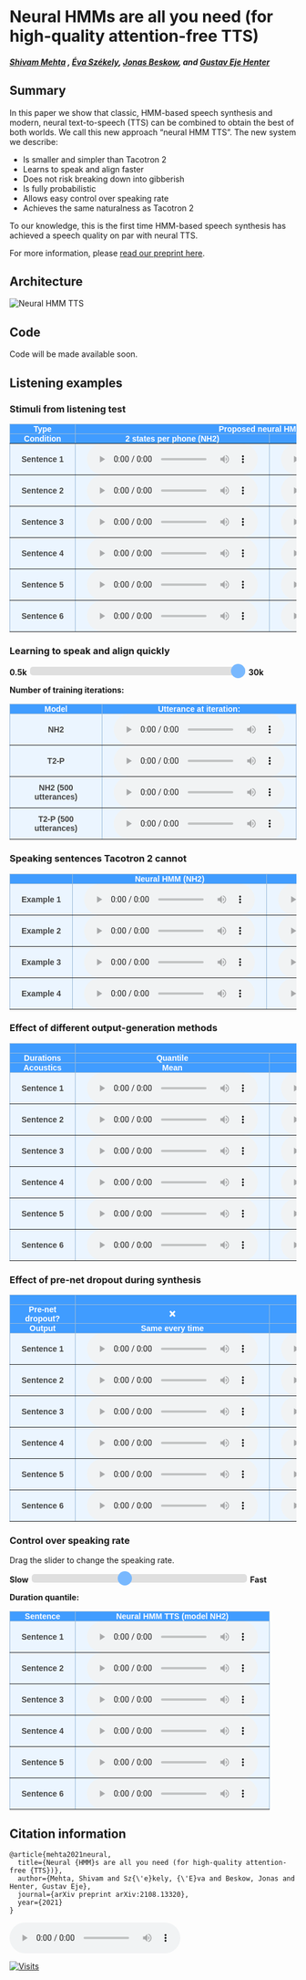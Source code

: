 # Neural HMMs are all you need (for high-quality attention-free TTS)
##### [Shivam Mehta](https://www.kth.se/profile/smehta) , [Éva Székely](https://www.kth.se/profile/szekely), [Jonas Beskow](https://www.kth.se/profile/beskow), and [Gustav Eje Henter](https://people.kth.se/~ghe/)


<head> 
<link rel="apple-touch-icon" sizes="180x180" href="favicon/apple-touch-icon.png">
<link rel="icon" type="image/png" sizes="32x32" href="favicon/favicon-32x32.png">
<link rel="icon" type="image/png" sizes="16x16" href="favicon/favicon-16x16.png">
<link rel="manifest" href="/site.webmanifest">
<link rel="mask-icon" href="/safari-pinned-tab.svg" color="#5bbad5">
<meta name="msapplication-TileColor" content="#da532c">
<meta name="theme-color" content="#ffffff">
</head>
<!-- This post presents Neural-HMMs an autoregressive attention-free deep generative model for synthesising high-quality Mel-Spectrogram representations. -->

[arxiv_link]: https://arxiv.org/abs/2108.13320

## Summary

In this paper we show that classic, HMM-based speech synthesis and modern, neural text-to-speech (TTS) can be combined to obtain the best of both worlds. We call this new approach “neural HMM TTS”. The new system we describe:
* Is smaller and simpler than Tacotron 2
* Learns to speak and align faster
* Does not risk breaking down into gibberish
* Is fully probabilistic
* Allows easy control over speaking rate
* Achieves the same naturalness as Tacotron 2

To our knowledge, this is the first time HMM-based speech synthesis has achieved a speech quality on par with neural TTS.

For more information, please [read our preprint here][arxiv_link].

## Architecture

![Neural HMM TTS](./images/NeuralHMMTTS.png "Architecture of Neural HMM TTS")


## Code

Code will be made available soon.

## Listening examples

### Stimuli from listening test

<style type="text/css">
  .tg {
    border-collapse: collapse;
    border-color: #9ABAD9;
    border-spacing: 0;
  }

  .tg td {
    background-color: #EBF5FF;
    border-color: #9ABAD9;
    border-style: solid;
    border-width: 1px;
    color: #444;
    font-family: Arial, sans-serif;
    font-size: 14px;
    overflow: hidden;
    padding: 0px 20px;
    word-break: normal;
    font-weight: bold;
    vertical-align: middle;
  }

  .tg th {
    background-color: #409cff;
    border-color: #9ABAD9;
    border-style: solid;
    border-width: 1px;
    color: #fff;
    font-family: Arial, sans-serif;
    font-size: 14px;
    font-weight: normal;
    overflow: hidden;
    padding: 0px 20px;
    word-break: normal;
    font-weight: bold;
    vertical-align: middle;

  }

  .tg .tg-0pky {
    border-color: inherit;
    text-align: center;
    vertical-align: top,
  }

  .tg .tg-fymr {
    border-color: inherit;
    font-weight: bold;
    text-align: center;
    vertical-align: top
  }
  .slider {
  -webkit-appearance: none;
  width: 75%;
  height: 15px;
  border-radius: 5px;  
  background: #d3d3d3;
  outline: none;
  opacity: 0.7;
  -webkit-transition: .2s;
  transition: opacity .2s;
}

.slider::-webkit-slider-thumb {
  -webkit-appearance: none;
  appearance: none;
  width: 25px;
  height: 25px;
  border-radius: 50%; 
  background: #409cff;
  cursor: pointer;
}

.slider::-moz-range-thumb {
  width: 25px;
  height: 25px;
  border-radius: 50%;
  background: #409cff;
  cursor: pointer;
}

</style>
<table class="tg">
  <thead>
    <tr>
      <th class="tg-0pky">Type</th>
      <th class="tg-0pky" colspan="2">Proposed neural HMM TTS</th>
      <th class="tg-0pky" colspan="2">Tacotron 2 baseline</th>
    </tr>
  </thead>
  <tbody>
    <tr>
      <th class="tg-fymr">Condition</th>
      <th class="tg-fymr">2 states per phone (NH2)</th>
      <th class="tg-fymr">1 state per phone (NH1)</th>
      <th class="tg-fymr">w/o post-net (T2-P)</th>
      <th class="tg-fymr">w/ post-net (T2+P)</th>
    </tr>
    <tr>
      <td nowrap class="tg-0pky"><b>Sentence 1</b></td>
      <td class="tg-0pky">
        <audio id="audio-small" controls>
          <source src="./audio/NeuralHMM/2State/NeuralHMM1AR2State_hvd_001.wav" type="audio/wav">
        </audio>
      </td>
      <td class="tg-0pky">
        <audio controls>
          <source src="./audio/NeuralHMM/1State/NeuralHMM1AR1State_hvd_001.wav" type="audio/wav">
        </audio>
      </td>
      <td class="tg-0pky">
        <audio controls>
          <source src="./audio/Tacotron/TacotronWOPostnet/Tacotron_hvd_001.wav" type="audio/wav">
        </audio>
      </td>
      <td class="tg-0pky">
        <audio controls>
          <source src="./audio/Tacotron/TacotronWPostnet/Tacotron_Postnet_hvd_001.wav" type="audio/wav">
        </audio>
      </td>
    </tr>
    <tr>
      <td nowrap class="tg-0pky"><b>Sentence 2</b></td>
      <td class="tg-0pky">
        <audio controls>
          <source src="./audio/NeuralHMM/2State/NeuralHMM1AR2State_hvd_002.wav" type="audio/wav">
        </audio>
      </td>
      <td class="tg-0pky">
        <audio controls>
          <source src="./audio/NeuralHMM/1State/NeuralHMM1AR1State_hvd_002.wav" type="audio/wav">
        </audio>
      </td>
      <td class="tg-0pky">
        <audio controls>
          <source src="./audio/Tacotron/TacotronWOPostnet/Tacotron_hvd_002.wav" type="audio/wav">
        </audio>
      </td>
      <td class="tg-0pky">
        <audio controls>
          <source src="./audio/Tacotron/TacotronWPostnet/Tacotron_Postnet_hvd_002.wav" type="audio/wav">
        </audio>
      </td>
    </tr>
    <tr>
      <td nowrap class="tg-0pky"><b>Sentence 3</b></td>
      <td class="tg-0pky">
        <audio controls>
          <source src="./audio/NeuralHMM/2State/NeuralHMM1AR2State_hvd_003.wav" type="audio/wav">
        </audio>
      </td>
      <td class="tg-0pky">
        <audio controls>
          <source src="./audio/NeuralHMM/1State/NeuralHMM1AR1State_hvd_003.wav" type="audio/wav">
        </audio>
      </td>
      <td class="tg-0pky">
        <audio controls>
          <source src="./audio/Tacotron/TacotronWOPostnet/Tacotron_hvd_003.wav" type="audio/wav">
        </audio>
      </td>
      <td class="tg-0pky">
        <audio controls>
          <source src="./audio/Tacotron/TacotronWPostnet/Tacotron_Postnet_hvd_003.wav" type="audio/wav">
        </audio>
      </td>
    </tr>
    <tr>
      <td nowrap class="tg-0pky"><b>Sentence 4</b></td>
      <td class="tg-0pky">
        <audio controls>
          <source src="./audio/NeuralHMM/2State/NeuralHMM1AR2State_hvd_004.wav" type="audio/wav">
        </audio>
      </td>
      <td class="tg-0pky">
        <audio controls>
          <source src="./audio/NeuralHMM/1State/NeuralHMM1AR1State_hvd_004.wav" type="audio/wav">
        </audio>
      </td>
      <td class="tg-0pky">
        <audio controls>
          <source src="./audio/Tacotron/TacotronWOPostnet/Tacotron_hvd_004.wav" type="audio/wav">
        </audio>
      </td>
      <td class="tg-0pky">
        <audio controls>
          <source src="./audio/Tacotron/TacotronWPostnet/Tacotron_Postnet_hvd_004.wav" type="audio/wav">
        </audio>
      </td>
    </tr>
    <tr>
      <td nowrap class="tg-0pky"><b>Sentence 5</b></td>
      <td class="tg-0pky">
        <audio controls>
          <source src="./audio/NeuralHMM/2State/NeuralHMM1AR2State_hvd_005.wav" type="audio/wav">
        </audio>
      </td>
      <td class="tg-0pky">
        <audio controls>
          <source src="./audio/NeuralHMM/1State/NeuralHMM1AR1State_hvd_005.wav" type="audio/wav">
        </audio>
      </td>
      <td class="tg-0pky">
        <audio controls>
          <source src="./audio/Tacotron/TacotronWOPostnet/Tacotron_hvd_005.wav" type="audio/wav">
        </audio>
      </td>
      <td class="tg-0pky">
        <audio controls>
          <source src="./audio/Tacotron/TacotronWPostnet/Tacotron_Postnet_hvd_005.wav" type="audio/wav">
        </audio>
      </td>
    </tr>
    <tr>
      <td nowrap class="tg-0pky"><b>Sentence 6</b></td>
      <td class="tg-0pky">
        <audio controls>
          <source src="./audio/NeuralHMM/2State/NeuralHMM1AR2State_hvd_006.wav" type="audio/wav">
        </audio>
      </td>
      <td class="tg-0pky">
        <audio controls>
          <source src="./audio/NeuralHMM/1State/NeuralHMM1AR1State_hvd_006.wav" type="audio/wav">
        </audio>
      </td>
      <td class="tg-0pky">
        <audio controls>
          <source src="./audio/Tacotron/TacotronWOPostnet/Tacotron_hvd_006.wav" type="audio/wav">
        </audio>
      </td>
      <td class="tg-0pky">
        <audio controls>
          <source src="./audio/Tacotron/TacotronWPostnet/Tacotron_Postnet_hvd_006.wav" type="audio/wav">
        </audio>
      </td>
    </tr>
  </tbody>
</table>

### Learning to speak and align quickly


<div class="slidecontainer">
  <label for="itr_slider"><span style="font-weight:bold"> 0.5k </span></label>
  <input type="range" min="0" max="15" value="15" class="slider" id="itr_slider">
  <label for="itr_slider"><span style="font-weight:bold"> 30k </span> </label>
  <p><span style="font-weight:bold">Number of training iterations:</span> <span class="itr_val"></span>
  </p>
</div>
<table class="tg">
  <thead>
    <tr>
      <th class="tg-0pky">Model</th>
      <th class="tg-0pky">Utterance at iteration: <span class="itr_val"></span> </th>
    </tr>
  </thead>
  <tbody>
    <tr>
      <td class="tg-0pky">
        <span style="font-weight:bold">NH2</span>
      </td>
      <td class="tg-0pky">
        <audio controls id="control_chckpt_itr_nh2">
          <source id="nh2_checkpt_itr" src="./audio/NeuralHMM/2State/TrainingIterations/NeuralHMM1AR2State_update_30000.wav" type="audio/wav">
        </audio>
      </td>
    </tr>
    <tr>
      <td class="tg-0pky">
        <span style="font-weight:bold">T2-P</span>
      </td>
      <td class="tg-0pky">
        <audio controls id="control_chckpt_itr_t2_p">
          <source id="t2_p_checkpt_itr" src="./audio/Tacotron/TacotronWOPostnet/TrainingIterations/Tacotron_utterance_update_30000.wav" type="audio/wav">
        </audio>
      </td>
    </tr>
    <tr>
      <td class="tg-0pky">
        <span style="font-weight:bold">NH2 (500 utterances)</span>
      </td>
      <td class="tg-0pky">
        <audio controls id="control_chckpt_itr_nh2_500">
          <source id="nh2_500_checkpt_itr" src="./audio/NeuralHMM/2State/TrainingIterations/NeuralHMM1AR2State_500_utterance_update_30000.wav" type="audio/wav">
        </audio>
      </td>
    </tr>
    <tr>
      <td class="tg-0pky">
        <span style="font-weight:bold">T2-P (500 utterances)</span>
      </td>
      <td class="tg-0pky">
        <audio controls id="control_chckpt_itr_t2_p_500">
          <source id="t2_p_500_checkpt_itr" src="./audio/Tacotron/TacotronWOPostnet/TrainingIterations/Tacotron_500_utterance_update_30000.wav" type="audio/wav">
        </audio>
      </td>
    </tr>
  </tbody>
</table>
<script>
  var itr_slider = document.getElementById("itr_slider");
  var itr_vals = document.getElementsByClassName("itr_val");
  // Sentences
  //NH2
  var nh2_chckpt_itr = document.getElementById("nh2_checkpt_itr");
  var control_chckpt_itr_nh2 = document.getElementById('control_chckpt_itr_nh2');
  //T2-P
  var t2_p_checkpt_itr = document.getElementById('t2_p_checkpt_itr');
  var control_chckpt_itr_t2_p = document.getElementById("control_chckpt_itr_t2_p");
  //NH2 (500 utterances)
  var nh2_500_checkpt_itr = document.getElementById("nh2_500_checkpt_itr");
  var control_chckpt_itr_nh2_500 = document.getElementById('control_chckpt_itr_nh2_500');
  //T2-P (500 utterances)
  var t2_p_500_checkpt_itr = document.getElementById("t2_p_500_checkpt_itr");
  var control_chckpt_itr_t2_p_500 = document.getElementById('control_chckpt_itr_t2_p_500');
  // Functions to update values
  var iterations = {
                     0: ['0.5k', 500],
                     1: ['1k', 1000],  
                     2: ['1.5k', 1500], 
                     3: ['2k', 2000],  
                     4: ['2.5k', 2500], 
                     5: ['5k', 5000], 
                     6: ['7.5k', 7500], 
                     7: ['10k', 10000], 
                     8: ['12.5k', 12500], 
                     9: ['15k', 15000], 
                     10: ['17.5k', 17500], 
                     11: ['20k', 20000], 
                     12: ['22.5k', 22500], 
                     13: ['25k', 25000], 
                     14: ['27.5k', 27500], 
                     15: ['30k', 30000]
  };
  function updateVals(classes, value){
    for(var i=0; i < classes.length; i++) {
        classes[i].innerHTML= iterations[parseInt(value)][0];
    }
  }
  updateVals(itr_vals, 15);
  itr_slider.oninput = function() {
    updateVals(itr_vals, this.value);
    let iteration = iterations[parseInt(this.value)][1];
    // Update sources
    nh2_chckpt_itr.src = "./audio/NeuralHMM/2State/TrainingIterations/NeuralHMM1AR2State_update_" + iteration + ".wav"
    t2_p_checkpt_itr.src = "./audio/Tacotron/TacotronWOPostnet/TrainingIterations/Tacotron_utterance_update_" + iteration + ".wav"
    nh2_500_checkpt_itr.src = "./audio/NeuralHMM/2State/TrainingIterations/NeuralHMM1AR2State_500_utterance_update_" + iteration + ".wav"
    t2_p_500_checkpt_itr.src = "./audio/Tacotron/TacotronWOPostnet/TrainingIterations/Tacotron_500_utterance_update_" + iteration + ".wav"
    // Reload audio
    control_chckpt_itr_nh2.load();
    control_chckpt_itr_t2_p.load();
    control_chckpt_itr_nh2_500.load();
    control_chckpt_itr_t2_p_500.load();
  }
</script>

<!-- <table class="tg">
  <thead>
    <tr>
      <th class="tg-0pky">Updates</th>
      <th class="tg-0pky">Neural HMM (NH2)</th>
      <th class="tg-0pky">Tacotron (T2-P)</th>
    </tr>
  </thead>
  <tbody>
    <tr>
      <td nowrap class="tg-0pky"><b>2.5k </b></td>
      <td class="tg-0pky">
        <audio controls>
          <source src="./audio/NeuralHMM/2State/NeuralHMM1AR2State_update_2_5k.wav" type="audio/wav">
        </audio>
      </td>
      <td class="tg-0pky">
        <audio controls>
          <source src="./audio/Tacotron/TacotronWOPostnet/Tacotron_update_2_5k.wav" type="audio/wav">
        </audio>
      </td>
    </tr>
    <tr>
      <td nowrap class="tg-0pky"><b>5k</b></td>
      <td class="tg-0pky">
        <audio controls>
          <source src="./audio/NeuralHMM/2State/NeuralHMM1AR2State_update_5k.wav" type="audio/wav">
        </audio>
      </td>
      <td class="tg-0pky">
        <audio controls>
          <source src="./audio/Tacotron/TacotronWOPostnet/Tacotron_update_5k.wav" type="audio/wav">
        </audio>
      </td>
    </tr>
    <tr>
      <td nowrap class="tg-0pky"><b>10k</b></td>
      <td class="tg-0pky">
        <audio controls>
          <source src="./audio/NeuralHMM/2State/NeuralHMM1AR2State_update_10k.wav" type="audio/wav">
        </audio>
      </td>
      <td class="tg-0pky">
        <audio controls>
          <source src="./audio/Tacotron/TacotronWOPostnet/Tacotron_update_10k.wav" type="audio/wav">
        </audio>
      </td>
    </tr>
    <tr>
      <td nowrap class="tg-0pky"><b>15k</b></td>
      <td class="tg-0pky">
        <audio controls>
          <source src="./audio/NeuralHMM/2State/NeuralHMM1AR2State_update_15k.wav" type="audio/wav">
        </audio>
      </td>
      <td class="tg-0pky">
        <audio controls>
          <source src="./audio/Tacotron/TacotronWOPostnet/Tacotron_update_15k.wav" type="audio/wav">
        </audio>
      </td>
    </tr>
    <tr>
      <td nowrap class="tg-0pky"><b>20k</b></td>
      <td class="tg-0pky">
        <audio controls>
          <source src="./audio/NeuralHMM/2State/NeuralHMM1AR2State_update_20k.wav" type="audio/wav">
        </audio>
      </td>
      <td class="tg-0pky">
        <audio controls>
          <source src="./audio/Tacotron/TacotronWOPostnet/Tacotron_update_20k.wav" type="audio/wav">
        </audio>
      </td>
    </tr>
    <tr>
      <td nowrap class="tg-0pky"><b>25k</b></td>
      <td class="tg-0pky">
        <audio controls>
          <source src="./audio/NeuralHMM/2State/NeuralHMM1AR2State_update_25k.wav" type="audio/wav">
        </audio>
      </td>
      <td class="tg-0pky">
        <audio controls>
          <source src="./audio/Tacotron/TacotronWOPostnet/Tacotron_update_25k.wav" type="audio/wav">
        </audio>
      </td>
    </tr>
    <tr>
      <td nowrap class="tg-0pky"><b>30k</b></td>
      <td class="tg-0pky">
        <audio controls>
          <source src="./audio/NeuralHMM/2State/NeuralHMM1AR2State_update_30k.wav" type="audio/wav">
        </audio>
      </td>
      <td class="tg-0pky">
        <audio controls>
          <source src="./audio/Tacotron/TacotronWOPostnet/Tacotron_update_30k.wav" type="audio/wav">
        </audio>
      </td>
    </tr>
  </tbody>
</table> -->


### Speaking sentences Tacotron 2 cannot

<table class="tg">
<thead>
  <tr>
    <th class="tg-0pky"></th>
    <th class="tg-0pky"><span style="font-weight:600;font-style:normal">Neural HMM (NH2)</span></th>
    <th class="tg-0pky"><span style="font-weight:600;font-style:normal">Tacotron 2 (T2-P)</span></th>
    <th class="tg-0pky"><span style="font-weight:600;font-style:normal"> <a href="https://github.com/NVIDIA/tacotron2" style="color:white;font-weight:bold">Pre-trained NVIDIA Tacotron 2</a> </span></th>
  </tr>
</thead>
<tbody>
  <tr>
    <td nowrap class="tg-0pky"><b>Example 1</b></td>
    <td class="tg-0pky">
        <audio controls>
            <source src="./audio/NeuralHMM/2State/ComplexSentences/NeuralHMM1AR2State_example_1.wav" type="audio/wav">
        </audio>
    </td>
    <td class="tg-0pky">
        <audio controls>
            <source src="./audio/NeuralHMM/2State/ComplexSentences/Tacotron_example_1.wav" type="audio/wav">
        </audio>
    </td>
    <td class="tg-0pky">
        <audio controls>
            <source src="./audio/NeuralHMM/2State/ComplexSentences/NVIDIATacotron_example_1.wav" type="audio/wav">
        </audio>
    </td>
  </tr>
    <tr>
    <td class="tg-0pky"><b>Example 2</b></td>
    <td class="tg-0pky">
        <audio controls>
            <source src="./audio/NeuralHMM/2State/ComplexSentences/NeuralHMM1AR2State_example_2.wav" type="audio/wav">
        </audio>
    </td>
    <td class="tg-0pky">
        <audio controls>
            <source src="./audio/NeuralHMM/2State/ComplexSentences/Tacotron_example_2.wav" type="audio/wav">
        </audio>
    </td>
    <td class="tg-0pky">
        <audio controls>
            <source src="./audio/NeuralHMM/2State/ComplexSentences/NVIDIATacotron_example_2.wav" type="audio/wav">
        </audio>
    </td>
  </tr>
    <tr>
    <td class="tg-0pky"><b>Example 3</b></td>
    <td class="tg-0pky">
        <audio controls>
            <source src="./audio/NeuralHMM/2State/ComplexSentences/NeuralHMM1AR2State_example_3.wav" type="audio/wav">
        </audio>
    </td>
    <td class="tg-0pky">
        <audio controls>
            <source src="./audio/NeuralHMM/2State/ComplexSentences/Tacotron_example_3.wav" type="audio/wav">
        </audio>
    </td>
    <td class="tg-0pky">
        <audio controls>
            <source src="./audio/NeuralHMM/2State/ComplexSentences/NVIDIATacotron_example_3.wav" type="audio/wav">
        </audio>
    </td>
  </tr>
    <tr>
    <td class="tg-0pky"><b>Example 4</b></td>
    <td class="tg-0pky">
        <audio controls>
            <source src="./audio/NeuralHMM/2State/ComplexSentences/NeuralHMM1AR2State_example_4.wav" type="audio/wav">
        </audio>
    </td>
    <td class="tg-0pky">
        <audio controls>
            <source src="./audio/NeuralHMM/2State/ComplexSentences/Tacotron_example_4.wav" type="audio/wav">
        </audio>
    </td>
    <td class="tg-0pky">
        <audio controls>
            <source src="./audio/NeuralHMM/2State/ComplexSentences/NVIDIATacotron_example_4.wav" type="audio/wav">
        </audio>
    </td>
  </tr>
</tbody>
</table>

### Effect of different output-generation methods


<table class="tg">
  <thead>
    <tr>
      <th class="tg-0pky"></th>
      <th class="tg-0pky" colspan="4">Neural HMM TTS (model NH2)</th>
    </tr>
    <tr>
      <th class="tg-0pky">Durations</th>
      <th class="tg-0pky">Quantile</th>
      <th class="tg-0pky">Sampled</th>
      <th class="tg-0pky">Quantile</th>
      <th class="tg-0pky">Sampled</th>
    </tr>
    <tr>
      <th class="tg-0pky">Acoustics </th>
      <th class="tg-0pky">Mean </th>
      <th class="tg-0pky">Mean </th>
      <th class="tg-0pky">Sampled </th>
      <th class="tg-0pky">Sampled </th>
    </tr>
  </thead>
  <tbody>
    <tr>
      <td nowrap class="tg-0pky">
        <b>Sentence 1</b>
      </td>
      <td class="tg-0pky">
        <audio controls>
          <source src="./audio/NeuralHMM/2State/DifferentSettings/NeuralHMM1AR2State_QY_SN_hvd_001.wav" type="audio/wav">
        </audio>
      </td>
      <td class="tg-0pky">
        <audio controls>
          <source src="./audio/NeuralHMM/2State/DifferentSettings/NeuralHMM1AR2State_QN_SN_hvd_001.wav" type="audio/wav">
        </audio>
      </td>
      <td class="tg-0pky">
        <audio controls>
          <source src="./audio/NeuralHMM/2State/DifferentSettings/NeuralHMM1AR2State_QY_SY_hvd_001.wav" type="audio/wav">
        </audio>
      </td>
      <td class="tg-0pky">
        <audio controls>
          <source src="./audio/NeuralHMM/2State/DifferentSettings/NeuralHMM1AR2State_QN_SY_hvd_001.wav" type="audio/wav">
        </audio>
      </td>
    </tr>
    <tr>
      <td nowrap class="tg-0pky">
        <b> Sentence 2</b>
      </td>
      <td class="tg-0pky">
        <audio controls>
          <source src="./audio/NeuralHMM/2State/DifferentSettings/NeuralHMM1AR2State_QY_SN_hvd_002.wav" type="audio/wav">
        </audio>
      </td>
      <td class="tg-0pky">
        <audio controls>
          <source src="./audio/NeuralHMM/2State/DifferentSettings/NeuralHMM1AR2State_QN_SN_hvd_002.wav" type="audio/wav">
        </audio>
      </td>
      <td class="tg-0pky">
        <audio controls>
          <source src="./audio/NeuralHMM/2State/DifferentSettings/NeuralHMM1AR2State_QY_SY_hvd_002.wav" type="audio/wav">
        </audio>
      </td>
      <td class="tg-0pky">
        <audio controls>
          <source src="./audio/NeuralHMM/2State/DifferentSettings/NeuralHMM1AR2State_QN_SY_hvd_002.wav" type="audio/wav">
        </audio>
      </td>
    </tr>
    <tr>
      <td nowrap class="tg-0pky">
        <b> Sentence 3</b>
      </td>
      <td class="tg-0pky">
        <audio controls>
          <source src="./audio/NeuralHMM/2State/DifferentSettings/NeuralHMM1AR2State_QY_SN_hvd_003.wav" type="audio/wav">
        </audio>
      </td>
      <td class="tg-0pky">
        <audio controls>
          <source src="./audio/NeuralHMM/2State/DifferentSettings/NeuralHMM1AR2State_QN_SN_hvd_003.wav" type="audio/wav">
        </audio>
      </td>
      <td class="tg-0pky">
        <audio controls>
          <source src="./audio/NeuralHMM/2State/DifferentSettings/NeuralHMM1AR2State_QY_SY_hvd_003.wav" type="audio/wav">
        </audio>
      </td>
      <td class="tg-0pky">
        <audio controls>
          <source src="./audio/NeuralHMM/2State/DifferentSettings/NeuralHMM1AR2State_QN_SY_hvd_003.wav" type="audio/wav">
        </audio>
      </td>
    </tr>
    <tr>
      <td nowrap class="tg-0pky">
        <b> Sentence 4</b>
      </td>
      <td class="tg-0pky">
        <audio controls>
          <source src="./audio/NeuralHMM/2State/DifferentSettings/NeuralHMM1AR2State_QY_SN_hvd_004.wav" type="audio/wav">
        </audio>
      </td>
      <td class="tg-0pky">
        <audio controls>
          <source src="./audio/NeuralHMM/2State/DifferentSettings/NeuralHMM1AR2State_QN_SN_hvd_004.wav" type="audio/wav">
        </audio>
      </td>
      <td class="tg-0pky">
        <audio controls>
          <source src="./audio/NeuralHMM/2State/DifferentSettings/NeuralHMM1AR2State_QY_SY_hvd_004.wav" type="audio/wav">
        </audio>
      </td>
      <td class="tg-0pky">
        <audio controls>
          <source src="./audio/NeuralHMM/2State/DifferentSettings/NeuralHMM1AR2State_QN_SY_hvd_004.wav" type="audio/wav">
        </audio>
      </td>
    </tr>
    <tr>
      <td nowrap class="tg-0pky">
        <b> Sentence 5</b>
      </td>
      <td class="tg-0pky">
        <audio controls>
          <source src="./audio/NeuralHMM/2State/DifferentSettings/NeuralHMM1AR2State_QY_SN_hvd_005.wav" type="audio/wav">
        </audio>
      </td>
      <td class="tg-0pky">
        <audio controls>
          <source src="./audio/NeuralHMM/2State/DifferentSettings/NeuralHMM1AR2State_QN_SN_hvd_005.wav" type="audio/wav">
        </audio>
      </td>
      <td class="tg-0pky">
        <audio controls>
          <source src="./audio/NeuralHMM/2State/DifferentSettings/NeuralHMM1AR2State_QY_SY_hvd_005.wav" type="audio/wav">
        </audio>
      </td>
      <td class="tg-0pky">
        <audio controls>
          <source src="./audio/NeuralHMM/2State/DifferentSettings/NeuralHMM1AR2State_QN_SY_hvd_005.wav" type="audio/wav">
        </audio>
      </td>
    </tr>
    <tr>
      <td nowrap class="tg-0pky">
        <b> Sentence 6</b>
      </td>
      <td class="tg-0pky">
        <audio controls>
          <source src="./audio/NeuralHMM/2State/DifferentSettings/NeuralHMM1AR2State_QY_SN_hvd_006.wav" type="audio/wav">
        </audio>
      </td>
      <td class="tg-0pky">
        <audio controls>
          <source src="./audio/NeuralHMM/2State/DifferentSettings/NeuralHMM1AR2State_QN_SN_hvd_006.wav" type="audio/wav">
        </audio>
      </td>
      <td class="tg-0pky">
        <audio controls>
          <source src="./audio/NeuralHMM/2State/DifferentSettings/NeuralHMM1AR2State_QY_SY_hvd_006.wav" type="audio/wav">
        </audio>
      </td>
      <td class="tg-0pky">
        <audio controls>
          <source src="./audio/NeuralHMM/2State/DifferentSettings/NeuralHMM1AR2State_QN_SY_hvd_006.wav" type="audio/wav">
        </audio>
      </td>
    </tr>
  </tbody>
</table>



### Effect of pre-net dropout during synthesis

<table class="tg">
<thead>
  <tr>
    <th class="tg-0pky"></th>
    <th class="tg-0pky" colspan="4">Neural HMM TTS (model NH2)</th>
  </tr>
   <tr>
    <th class="tg-0pky"><span style="font-weight:bold">Pre-net dropout?</span></th>
    <th class="tg-0pky">&#x274C;</th>
    <th class="tg-0pky">&#x2705;</th>
    <th class="tg-0pky">&#x2705;</th>
    <th class="tg-0pky">&#x2705;</th>
  </tr>
  <tr>
    <th class="tg-0pky">Output</th>
    <th class="tg-0pky"><span style="font-weight:bold">Same every time </span></th>
    <th class="tg-0pky"><span style="font-weight:bold">Example 1</span></th>
    <th class="tg-0pky"><span style="font-weight:bold">Example 2</span></th>
    <th class="tg-0pky"><span style="font-weight:bold">Example 3</span></th>
  </tr>
</thead>
<tbody>
  <tr>
    <td nowrap class="tg-0pky"><span style="font-weight:bold">Sentence 1</span></td>
    <td class="tg-0pky">
        <audio controls>
          <source src="./audio/NeuralHMM/2State/PrenetDropoutSettings/NeuralHMM1AR2State_ND_hvd_001.wav" type="audio/wav">
        </audio>
    </td>
    <td class="tg-0pky">
        <audio controls>
          <source src="./audio/NeuralHMM/2State/PrenetDropoutSettings/NeuralHMM1AR2State_D_1_hvd_001.wav" type="audio/wav">
        </audio>
    </td>
    <td class="tg-0pky">
    <audio controls>
          <source src="./audio/NeuralHMM/2State/PrenetDropoutSettings/NeuralHMM1AR2State_D_2_hvd_001.wav" type="audio/wav">
    </audio>
    </td>
    <td class="tg-0pky">
    <audio controls>
          <source src="./audio/NeuralHMM/2State/PrenetDropoutSettings/NeuralHMM1AR2State_D_3_hvd_001.wav" type="audio/wav">
    </audio>
    </td>
  </tr>
    <tr>
    <td class="tg-0pky"><span style="font-weight:bold">Sentence 2</span></td>
    <td class="tg-0pky">
        <audio controls>
          <source src="./audio/NeuralHMM/2State/PrenetDropoutSettings/NeuralHMM1AR2State_ND_hvd_002.wav" type="audio/wav">
        </audio>
    </td>
    <td class="tg-0pky">
        <audio controls>
          <source src="./audio/NeuralHMM/2State/PrenetDropoutSettings/NeuralHMM1AR2State_D_1_hvd_002.wav" type="audio/wav">
        </audio>
    </td>
    <td class="tg-0pky">
    <audio controls>
          <source src="./audio/NeuralHMM/2State/PrenetDropoutSettings/NeuralHMM1AR2State_D_2_hvd_002.wav" type="audio/wav">
    </audio>
    </td>
    <td class="tg-0pky">
    <audio controls>
          <source src="./audio/NeuralHMM/2State/PrenetDropoutSettings/NeuralHMM1AR2State_D_3_hvd_002.wav" type="audio/wav">
    </audio>
    </td>
  </tr>
    <tr>
    <td class="tg-0pky"><span style="font-weight:bold">Sentence 3</span></td>
    <td class="tg-0pky">
        <audio controls>
          <source src="./audio/NeuralHMM/2State/PrenetDropoutSettings/NeuralHMM1AR2State_ND_hvd_003.wav" type="audio/wav">
        </audio>
    </td>
    <td class="tg-0pky">
        <audio controls>
          <source src="./audio/NeuralHMM/2State/PrenetDropoutSettings/NeuralHMM1AR2State_D_1_hvd_003.wav" type="audio/wav">
        </audio>
    </td>
    <td class="tg-0pky">
    <audio controls>
          <source src="./audio/NeuralHMM/2State/PrenetDropoutSettings/NeuralHMM1AR2State_D_2_hvd_003.wav" type="audio/wav">
    </audio>
    </td>
    <td class="tg-0pky">
    <audio controls>
          <source src="./audio/NeuralHMM/2State/PrenetDropoutSettings/NeuralHMM1AR2State_D_3_hvd_003.wav" type="audio/wav">
    </audio>
    </td>
  </tr>
    <tr>
    <td class="tg-0pky"><span style="font-weight:bold">Sentence 4</span></td>
    <td class="tg-0pky">
        <audio controls>
          <source src="./audio/NeuralHMM/2State/PrenetDropoutSettings/NeuralHMM1AR2State_ND_hvd_004.wav" type="audio/wav">
        </audio>
    </td>
    <td class="tg-0pky">
        <audio controls>
          <source src="./audio/NeuralHMM/2State/PrenetDropoutSettings/NeuralHMM1AR2State_D_1_hvd_004.wav" type="audio/wav">
        </audio>
    </td>
    <td class="tg-0pky">
    <audio controls>
          <source src="./audio/NeuralHMM/2State/PrenetDropoutSettings/NeuralHMM1AR2State_D_2_hvd_004.wav" type="audio/wav">
    </audio>
    </td>
    <td class="tg-0pky">
    <audio controls>
          <source src="./audio/NeuralHMM/2State/PrenetDropoutSettings/NeuralHMM1AR2State_D_3_hvd_004.wav" type="audio/wav">
    </audio>
    </td>
  </tr>
    <tr>
    <td class="tg-0pky"><span style="font-weight:bold">Sentence 5</span></td>
    <td class="tg-0pky">
        <audio controls>
          <source src="./audio/NeuralHMM/2State/PrenetDropoutSettings/NeuralHMM1AR2State_ND_hvd_005.wav" type="audio/wav">
        </audio>
    </td>
    <td class="tg-0pky">
        <audio controls>
          <source src="./audio/NeuralHMM/2State/PrenetDropoutSettings/NeuralHMM1AR2State_D_1_hvd_005.wav" type="audio/wav">
        </audio>
    </td>
    <td class="tg-0pky">
    <audio controls>
          <source src="./audio/NeuralHMM/2State/PrenetDropoutSettings/NeuralHMM1AR2State_D_2_hvd_005.wav" type="audio/wav">
    </audio>
    </td>
    <td class="tg-0pky">
    <audio controls>
          <source src="./audio/NeuralHMM/2State/PrenetDropoutSettings/NeuralHMM1AR2State_D_3_hvd_005.wav" type="audio/wav">
    </audio>
    </td>
  </tr>
    <tr>
    <td class="tg-0pky"><span style="font-weight:bold">Sentence 6</span></td>
    <td class="tg-0pky">
        <audio controls>
          <source src="./audio/NeuralHMM/2State/PrenetDropoutSettings/NeuralHMM1AR2State_ND_hvd_006.wav" type="audio/wav">
        </audio>
    </td>
    <td class="tg-0pky">
        <audio controls>
          <source src="./audio/NeuralHMM/2State/PrenetDropoutSettings/NeuralHMM1AR2State_D_1_hvd_006.wav" type="audio/wav">
        </audio>
    </td>
    <td class="tg-0pky">
    <audio controls>
          <source src="./audio/NeuralHMM/2State/PrenetDropoutSettings/NeuralHMM1AR2State_D_2_hvd_006.wav" type="audio/wav">
    </audio>
    </td>
    <td class="tg-0pky">
    <audio controls>
          <source src="./audio/NeuralHMM/2State/PrenetDropoutSettings/NeuralHMM1AR2State_D_3_hvd_006.wav" type="audio/wav">
    </audio>
    </td>
  </tr>
</tbody>
</table>

### Control over speaking rate

Drag the slider to change the speaking rate.

<div class="slidecontainer">
  <label for="myRange"><span style="font-weight:bold"> Slow </span></label>
  <input type="range" min="1" max="8" value="4" class="slider" id="myRange">
  <label for="myRange"><span style="font-weight:bold"> Fast </span> </label>
  <p><span style="font-weight:bold">Duration quantile:</span> <span id="demo"></span>
  </p>
</div>
<table class="tg">
  <thead>
    <tr>
      <th class="tg-0pky">Sentence</th>
      <th class="tg-0pky">Neural HMM TTS (model NH2)</th>
    </tr>
  </thead>
  <tbody>
    <tr>
      <td class="tg-0pky">
        <span style="font-weight:bold">Sentence 1</span>
      </td>
      <td class="tg-0pky">
        <audio controls id="audio1_dq">
          <source id="src_sentence1" src="./audio/NeuralHMM/2State/DurationQuartile/NeuralHMM1AR2State_point4_hvd_001.wav" type="audio/wav">
        </audio>
      </td>
    </tr>
    <tr>
      <td class="tg-0pky">
        <span style="font-weight:bold">Sentence 2</span>
      </td>
      <td class="tg-0pky">
        <audio controls id="audio2_dq">
          <source id="src_sentence2" src="./audio/NeuralHMM/2State/DurationQuartile/NeuralHMM1AR2State_point4_hvd_002.wav" type="audio/wav">
        </audio>
      </td>
    </tr>
    <tr>
      <td class="tg-0pky">
        <span style="font-weight:bold">Sentence 3</span>
      </td>
      <td class="tg-0pky">
        <audio controls id="audio3_dq">
          <source id="src_sentence3" src="./audio/NeuralHMM/2State/DurationQuartile/NeuralHMM1AR2State_point4_hvd_003.wav" type="audio/wav">
        </audio>
      </td>
    </tr>
    <tr>
      <td class="tg-0pky">
        <span style="font-weight:bold">Sentence 4</span>
      </td>
      <td class="tg-0pky">
        <audio controls id="audio4_dq">
          <source id="src_sentence4" src="./audio/NeuralHMM/2State/DurationQuartile/NeuralHMM1AR2State_point4_hvd_004.wav" type="audio/wav">
        </audio>
      </td>
    </tr>
    <tr>
      <td class="tg-0pky">
        <span style="font-weight:bold">Sentence 5</span>
      </td>
      <td class="tg-0pky">
        <audio controls id="audio5_dq">
          <source id="src_sentence5" src="./audio/NeuralHMM/2State/DurationQuartile/NeuralHMM1AR2State_point4_hvd_005.wav" type="audio/wav">
        </audio>
      </td>
    </tr>
    <tr>
      <td class="tg-0pky">
        <span style="font-weight:bold">Sentence 6</span>
      </td>
      <td class="tg-0pky">
        <audio controls id="audio6_dq">
          <source id="src_sentence6" src="./audio/NeuralHMM/2State/DurationQuartile/NeuralHMM1AR2State_point4_hvd_006.wav" type="audio/wav">
        </audio>
      </td>
    </tr>
  </tbody>
</table>
<script>
  var slider = document.getElementById("myRange");
  var output = document.getElementById("demo");
  var src_sentence1 = document.getElementById("src_sentence1");
  var audio1_dq = document.getElementById('audio1_dq');
  var src_sentence2 = document.getElementById("src_sentence2");
  var audio2_dq = document.getElementById('audio2_dq');
  var src_sentence3 = document.getElementById("src_sentence3");
  var audio3_dq = document.getElementById('audio3_dq');
  var src_sentence4 = document.getElementById("src_sentence4");
  var audio4_dq = document.getElementById('audio4_dq');
  var src_sentence5 = document.getElementById("src_sentence5");
  var audio5_dq = document.getElementById('audio5_dq');
  var src_sentence6 = document.getElementById("src_sentence6");
  var audio6_dq = document.getElementById('audio6_dq');
  output.innerHTML = (slider.value / 10);
  slider.oninput = function() {
    output.innerHTML = ((10 - this.value) / 10);
    let number = this.value;
    src_sentence1.src = "./audio/NeuralHMM/2State/DurationQuartile/NeuralHMM1AR2State_point" + number + "_hvd_001.wav"
    src_sentence2.src = "./audio/NeuralHMM/2State/DurationQuartile/NeuralHMM1AR2State_point" + number + "_hvd_002.wav"
    src_sentence3.src = "./audio/NeuralHMM/2State/DurationQuartile/NeuralHMM1AR2State_point" + number + "_hvd_003.wav"
    src_sentence4.src = "./audio/NeuralHMM/2State/DurationQuartile/NeuralHMM1AR2State_point" + number + "_hvd_004.wav"
    src_sentence5.src = "./audio/NeuralHMM/2State/DurationQuartile/NeuralHMM1AR2State_point" + number + "_hvd_005.wav"
    src_sentence6.src = "./audio/NeuralHMM/2State/DurationQuartile/NeuralHMM1AR2State_point" + number + "_hvd_006.wav"
    audio1_dq.load();
    audio2_dq.load();
    audio3_dq.load();
    audio4_dq.load();
    audio5_dq.load();
    audio6_dq.load();
  }
</script>

## Citation information

```
@article{mehta2021neural,
  title={Neural {HMM}s are all you need (for high-quality attention-free {TTS})},
  author={Mehta, Shivam and Sz{\'e}kely, {\'E}va and Beskow, Jonas and Henter, Gustav Eje},
  journal={arXiv preprint arXiv:2108.13320},
  year={2021}
}
```

<audio controls>
    <source src="./audio/NeuralHMM/thank_you.wav" type="audio/wav">
</audio>


[![Visits](https://hits.seeyoufarm.com/api/count/incr/badge.svg?url=https%3A%2F%2Fshivammehta007.github.io%2FNeural-HMM%2F&count_bg=%23409CFF&title_bg=%23555555&icon=&icon_color=%23E7E7E7&title=hits&edge_flat=false)](https://shivammehta007.github.io/Neural-HMM/)
